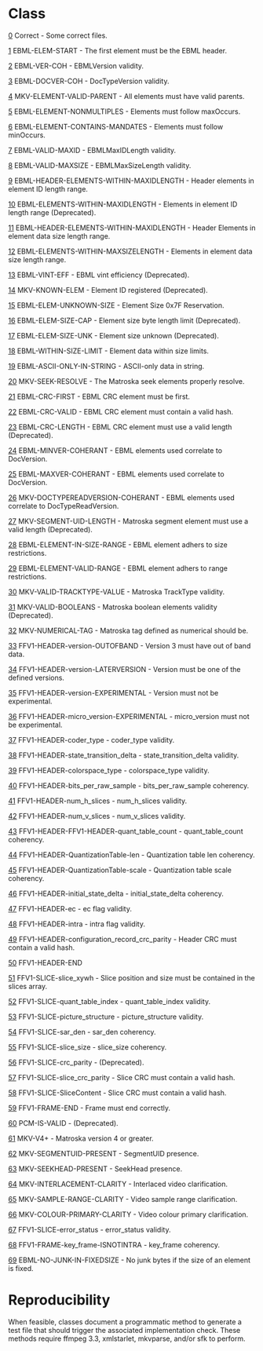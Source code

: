 # Class
[0](0.md) Correct - Some correct files.

[1](1.md) EBML-ELEM-START - The first element must be the EBML header.

[2](2.md) EBML-VER-COH - EBMLVersion validity.

[3](3.md) EBML-DOCVER-COH - DocTypeVersion validity.

[4](4.md) MKV-ELEMENT-VALID-PARENT - All elements must have valid parents.

[5](5.md) EBML-ELEMENT-NONMULTIPLES - Elements must follow maxOccurs.

[6](6.md) EBML-ELEMENT-CONTAINS-MANDATES - Elements must follow minOccurs.

[7](7.md) EBML-VALID-MAXID - EBMLMaxIDLength validity.

[8](8.md) EBML-VALID-MAXSIZE - EBMLMaxSizeLength validity.

[9](9.md) EBML-HEADER-ELEMENTS-WITHIN-MAXIDLENGTH - Header elements in element ID length range.

[10](10.md) EBML-ELEMENTS-WITHIN-MAXIDLENGTH - Elements in element ID length range (Deprecated).

[11](11.md) EBML-HEADER-ELEMENTS-WITHIN-MAXIDLENGTH - Header Elements in element data size length range.

[12](12.md) EBML-ELEMENTS-WITHIN-MAXSIZELENGTH - Elements in element data size length range.

[13](13.md) EBML-VINT-EFF - EBML vint efficiency (Deprecated).

[14](14.md) MKV-KNOWN-ELEM - Element ID registered (Deprecated).

[15](15.md) EBML-ELEM-UNKNOWN-SIZE - Element Size 0x7F Reservation.

[16](16.md) EBML-ELEM-SIZE-CAP - Element size byte length limit (Deprecated).

[17](17.md) EBML-ELEM-SIZE-UNK - Element size unknown (Deprecated).

[18](18.md) EBML-WITHIN-SIZE-LIMIT - Element data within size limits.

[19](19.md) EBML-ASCII-ONLY-IN-STRING - ASCII-only data in string.

[20](20.md) MKV-SEEK-RESOLVE - The Matroska seek elements properly resolve.

[21](21.md) EBML-CRC-FIRST - EBML CRC element must be first.

[22](22.md) EBML-CRC-VALID - EBML CRC element must contain a valid hash.

[23](23.md) EBML-CRC-LENGTH - EBML CRC element must use a valid length (Deprecated).

[24](24.md) EBML-MINVER-COHERANT - EBML elements used correlate to DocVersion.

[25](25.md) EBML-MAXVER-COHERANT - EBML elements used correlate to DocVersion.

[26](26.md) MKV-DOCTYPEREADVERSION-COHERANT - EBML elements used correlate to DocTypeReadVersion.

[27](27.md) MKV-SEGMENT-UID-LENGTH - Matroska segment element must use a valid length (Deprecated).

[28](28.md) EBML-ELEMENT-IN-SIZE-RANGE - EBML element adhers to size restrictions.

[29](29.md) EBML-ELEMENT-VALID-RANGE - EBML element adhers to range restrictions.

[30](30.md) MKV-VALID-TRACKTYPE-VALUE - Matroska TrackType validity.

[31](31.md) MKV-VALID-BOOLEANS - Matroska boolean elements validity (Deprecated).

[32](32.md) MKV-NUMERICAL-TAG - Matroska tag defined as numerical should be.

[33](33.md) FFV1-HEADER-version-OUTOFBAND - Version 3 must have out of band data.

[34](34.md) FFV1-HEADER-version-LATERVERSION - Version must be one of the defined versions.

[35](35.md) FFV1-HEADER-version-EXPERIMENTAL - Version must not be experimental.

[36](36.md) FFV1-HEADER-micro_version-EXPERIMENTAL - micro_version must not be experimental.

[37](37.md) FFV1-HEADER-coder_type - coder_type validity.

[38](38.md) FFV1-HEADER-state_transition_delta - state_transition_delta validity.

[39](39.md) FFV1-HEADER-colorspace_type - colorspace_type validity.

[40](40.md) FFV1-HEADER-bits_per_raw_sample - bits_per_raw_sample coherency.

[41](41.md) FFV1-HEADER-num_h_slices - num_h_slices validity.

[42](42.md) FFV1-HEADER-num_v_slices - num_v_slices validity.

[43](43.md) FFV1-HEADER-FFV1-HEADER-quant_table_count - quant_table_count coherency.

[44](44.md) FFV1-HEADER-QuantizationTable-len - Quantization table len coherency.

[45](45.md) FFV1-HEADER-QuantizationTable-scale - Quantization table scale coherency.

[46](46.md) FFV1-HEADER-initial_state_delta - initial_state_delta coherency.

[47](47.md) FFV1-HEADER-ec - ec flag validity.

[48](48.md) FFV1-HEADER-intra - intra flag validity.

[49](49.md) FFV1-HEADER-configuration_record_crc_parity - Header CRC must contain a valid hash.

[50](50.md) FFV1-HEADER-END

[51](51.md) FFV1-SLICE-slice_xywh - Slice position and size must be contained in the slices array.

[52](52.md) FFV1-SLICE-quant_table_index - quant_table_index validity.

[53](53.md) FFV1-SLICE-picture_structure - picture_structure validity.

[54](54.md) FFV1-SLICE-sar_den - sar_den coherency.

[55](55.md) FFV1-SLICE-slice_size - slice_size coherency.

[56](56.md) FFV1-SLICE-crc_parity - (Deprecated).

[57](57.md) FFV1-SLICE-slice_crc_parity - Slice CRC must contain a valid hash.

[58](58.md) FFV1-SLICE-SliceContent - Slice CRC must contain a valid hash.

[59](59.md) FFV1-FRAME-END - Frame must end correctly.

[60](60.md) PCM-IS-VALID - (Deprecated).

[61](61.md) MKV-V4+ - Matroska version 4 or greater.

[62](62.md) MKV-SEGMENTUID-PRESENT - SegmentUID presence.

[63](63.md) MKV-SEEKHEAD-PRESENT - SeekHead presence.

[64](64.md) MKV-INTERLACEMENT-CLARITY - Interlaced video clarification.

[65](65.md) MKV-SAMPLE-RANGE-CLARITY - Video sample range clarification.

[66](66.md) MKV-COLOUR-PRIMARY-CLARITY - Video colour primary clarification.

[67](67.md) FFV1-SLICE-error_status - error_status validity.

[68](68.md) FFV1-FRAME-key_frame-ISNOTINTRA - key_frame coherency.

[69](69.md) EBML-NO-JUNK-IN-FIXEDSIZE - No junk bytes if the size of an element is fixed.

# Reproducibility

When feasible, classes document a programmatic method to generate a test file that should trigger the associated implementation check. These methods require ffmpeg 3.3, xmlstarlet, mkvparse, and/or sfk to perform.

